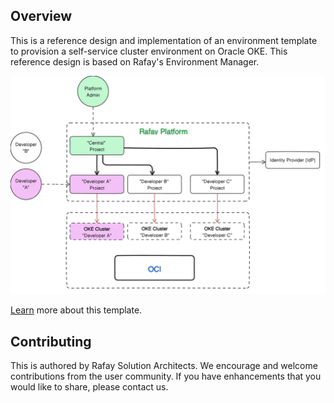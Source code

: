 ## Overview

This is a reference design and implementation of an environment template to provision a self-service cluster environment on Oracle OKE. This reference design is based on Rafay's Environment Manager.

![Architecture](architecture.png)

[Learn](https://docs.rafay.co/refarch/caas/oke/101-caas-oke/overview) more about this template. 

## Contributing
This is authored by Rafay Solution Architects. We encourage and welcome contributions from the user community. If you have enhancements that you would like to share, please contact us. 
